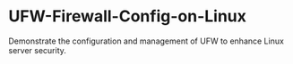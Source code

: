 # UFW-Firewall-Config-on-Linux
 Demonstrate the configuration and management of UFW to enhance Linux server security.
